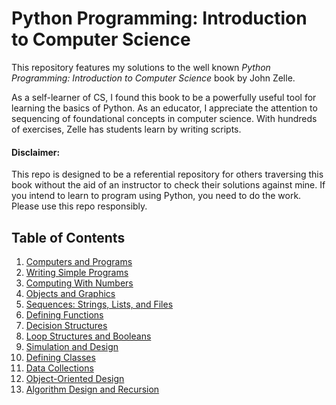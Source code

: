 # Python Programming: Introduction to Computer Science
This repository features my solutions to the well known *Python Programming: Introduction to Computer Science* book by John Zelle. 

As a self-learner of CS, I found this book to be a powerfully useful tool for learning the basics of Python. As an educator, I appreciate the attention to sequencing of foundational concepts in computer science. With hundreds of exercises, Zelle has students learn by writing scripts.

#### Disclaimer:
This repo is designed to be a referential repository for others traversing this book without the aid of an instructor to check their solutions against mine.  If you intend to learn to program using Python,  you need to do the work. Please use this repo responsibly. 

## Table of Contents
1. [Computers and Programs](https://github.com/danyoungmusic93/zelle-python/tree/master/chap01)
2. [Writing Simple Programs](https://github.com/danyoungmusic93/zelle-python/tree/master/chap02)
3. [Computing With Numbers](https://github.com/danyoungmusic93/zelle-python/tree/master/chap03)
4. [Objects and Graphics](https://github.com/danyoungmusic93/zelle-python/tree/master/chap04)
5. [Sequences: Strings, Lists, and Files](https://github.com/danyoungmusic93/zelle-python/tree/master/chap05)
6. [Defining Functions](https://github.com/danyoungmusic93/zelle-python/tree/master/chap06)
7. [Decision Structures](https://github.com/danyoungmusic93/zelle-python/tree/master/chap07)
8. [Loop Structures and Booleans](https://github.com/danyoungmusic93/zelle-python/tree/master/chap08)
9. [Simulation and Design](https://github.com/danyoungmusic93/zelle-python/tree/master/chap09)
10. [Defining Classes](https://github.com/danyoungmusic93/zelle-python/tree/master/chap10)
11. [Data Collections](https://github.com/danyoungmusic93/zelle-python/tree/master/chap11)
12. [Object-Oriented Design](https://github.com/danyoungmusic93/zelle-python/tree/master/chap12)
13. [Algorithm Design and Recursion](https://github.com/danyoungmusic93/zelle-python/tree/master/chap13)

